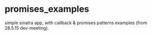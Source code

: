 # promises_examples
simple sinatra app, with callback & promises patterns examples (from 28.5.15 dev-meeting).
